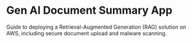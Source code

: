 # Gen AI Document Summary App
Guide to deploying a Retrieval-Augmented Generation (RAG) solution on AWS, including secure document upload and malware scanning.

